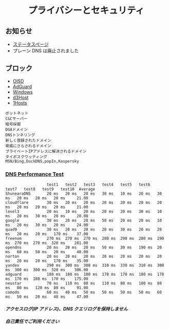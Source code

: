 <h1 align="center">
  プライバシーとセキュリティ
</h1>

## お知らせ

- [ステータスページ](https://stats.uptimerobot.com/4w3kDCzEx3)
- プレーン DNS は廃止されました

## ブロック

- [OISD](https://abp.oisd.nl/basic/)
- [AdGuard](https://adguardteam.github.io/AdGuardSDNSFilter/Filters/filter.txt)
- [Windows](https://raw.githubusercontent.com/crazy-max/WindowsSpyBlocker/master/data/hosts/spy.txt)
- [d3Host](https://raw.githubusercontent.com/d3ward/toolz/master/src/d3host.txt)
- [1Hosts](https://raw.githubusercontent.com/badmojr/1Hosts/master/Lite/adblock.txt)

```
ボットネット
C&Cサーバー
暗号採掘
DGAドメイン
DNSトンネリング
新しく登録されたドメイン
脅威にさらされるドメイン
プライベートIPアドレスに解決されるドメイン
タイポスクワッティング
MSN/Bing,DuckDNS,popIn,Kaspersky
```

### [DNS Performance Test](https://github.com/cleanbrowsing/dnsperftest)

```
                  test1   test2   test3   test4   test5   test6   test7   test8   test9   test10  Average
ShunearaDNS       20 ms   20 ms   20 ms   30 ms   10 ms   20 ms   30 ms   20 ms   20 ms   20 ms     21.00
cloudflare        30 ms   20 ms   20 ms   20 ms   20 ms   20 ms   20 ms   20 ms   20 ms   20 ms     21.00
level3            20 ms   10 ms   20 ms   20 ms   20 ms   30 ms   10 ms   20 ms   30 ms   20 ms     20.00
google            30 ms   20 ms   20 ms   50 ms   20 ms   20 ms   10 ms   20 ms   30 ms   20 ms     24.00
quad9             30 ms   20 ms   20 ms   20 ms   30 ms   20 ms   20 ms   20 ms   20 ms   170 ms    37.00
freenom           270 ms  270 ms  270 ms  280 ms  290 ms  280 ms  290 ms  270 ms  270 ms  320 ms    281.00
opendns           20 ms   20 ms   20 ms   50 ms   30 ms   190 ms  20 ms   60 ms   50 ms   20 ms     48.00
norton            20 ms   20 ms   20 ms   20 ms   20 ms   20 ms   20 ms   20 ms   20 ms   170 ms    35.00
yandex            290 ms  300 ms  300 ms  310 ms  330 ms  310 ms  300 ms  300 ms  300 ms  320 ms    306.00
adguard           180 ms  180 ms  180 ms  170 ms  170 ms  180 ms  170 ms  170 ms  180 ms  170 ms    175.00
neustar           70 ms   110 ms  80 ms   110 ms  80 ms   100 ms  80 ms   80 ms   120 ms  80 ms     91.00
comodo            60 ms   40 ms   50 ms   50 ms   50 ms   50 ms   60 ms   50 ms   20 ms   40 ms     47.00
```

#### _アクセスログ(IP アドレス)、DNS クエリログを保持しません_

#### _自己責任でご利用ください_
